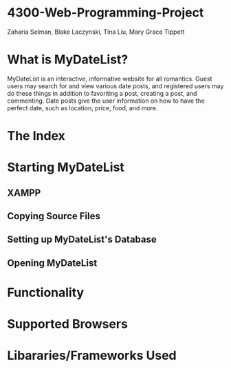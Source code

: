 # 4300-Web-Programming-Project
Zaharia Selman, Blake Laczynski, Tina Liu, Mary Grace Tippett

# What is MyDateList?
MyDateList is an interactive, informative website for all romantics. Guest users may search for and view various date posts, and 
registered users may do these things in addition to favoriting a post, creating a post, and commenting. Date posts give the user
information on how to have the perfect date, such as location, price, food, and more.

# The Index

# Starting MyDateList
## XAMPP
## Copying Source Files
## Setting up MyDateList's Database
## Opening MyDateList

# Functionality

# Supported Browsers

# Libararies/Frameworks Used
